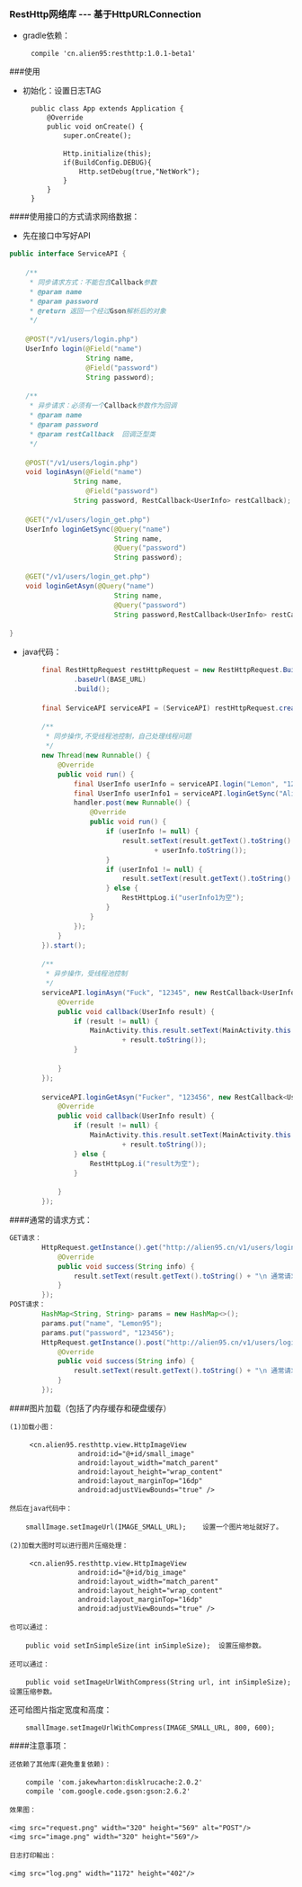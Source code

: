 ### RestHttp网络库 --- 基于HttpURLConnection

- gradle依赖：

        compile 'cn.alien95:resthttp:1.0.1-beta1'

###使用

- 初始化：设置日志TAG
    
        public class App extends Application {
            @Override
            public void onCreate() {
                super.onCreate();
        
                Http.initialize(this);
                if(BuildConfig.DEBUG){
                    Http.setDebug(true,"NetWork");
                }
            }
        }

####使用接口的方式请求网络数据：

 - 先在接口中写好API

```java
public interface ServiceAPI {

    /**
     * 同步请求方式：不能包含Callback参数
     * @param name
     * @param password
     * @return 返回一个经过Gson解析后的对象
     */

    @POST("/v1/users/login.php")
    UserInfo login(@Field("name")
                   String name,
                   @Field("password")
                   String password);

    /**
     * 异步请求：必须有一个Callback参数作为回调
     * @param name
     * @param password
     * @param restCallback  回调泛型类
     */

    @POST("/v1/users/login.php")
    void loginAsyn(@Field("name")
                String name,
                   @Field("password")
                String password, RestCallback<UserInfo> restCallback);

    @GET("/v1/users/login_get.php")
    UserInfo loginGetSync(@Query("name")
                          String name,
                          @Query("password")
                          String password);

    @GET("/v1/users/login_get.php")
    void loginGetAsyn(@Query("name")
                          String name,
                          @Query("password")
                          String password,RestCallback<UserInfo> restCallback);

}
```
        
 - java代码：
```java
        final RestHttpRequest restHttpRequest = new RestHttpRequest.Builder()
                .baseUrl(BASE_URL)
                .build();

        final ServiceAPI serviceAPI = (ServiceAPI) restHttpRequest.create(ServiceAPI.class);

        /**
         * 同步操作,不受线程池控制，自己处理线程问题
         */
        new Thread(new Runnable() {
            @Override
            public void run() {
                final UserInfo userInfo = serviceAPI.login("Lemon", "123456");
                final UserInfo userInfo1 = serviceAPI.loginGetSync("Alien", "123456");
                handler.post(new Runnable() {
                    @Override
                    public void run() {
                        if (userInfo != null) {
                            result.setText(result.getText().toString() + "\n POST :       "
                                    + userInfo.toString());
                        }
                        if (userInfo1 != null) {
                            result.setText(result.getText().toString() + "\n GET :       " + userInfo1.toString());
                        } else {
                            RestHttpLog.i("userInfo1为空");
                        }
                    }
                });
            }
        }).start();

        /**
         * 异步操作，受线程池控制
         */
        serviceAPI.loginAsyn("Fuck", "12345", new RestCallback<UserInfo>() {
            @Override
            public void callback(UserInfo result) {
                if (result != null) {
                    MainActivity.this.result.setText(MainActivity.this.result.getText().toString() + "\n POST :       "
                            + result.toString());
                }

            }
        });

        serviceAPI.loginGetAsyn("Fucker", "123456", new RestCallback<UserInfo>() {
            @Override
            public void callback(UserInfo result) {
                if (result != null) {
                    MainActivity.this.result.setText(MainActivity.this.result.getText().toString() + "\n GET :        "
                            + result.toString());
                } else {
                    RestHttpLog.i("result为空");
                }

            }
        });
```
        
####通常的请求方式：
        
```java
GET请求：
        HttpRequest.getInstance().get("http://alien95.cn/v1/users/login_get.php", new HttpCallback() {
            @Override
            public void success(String info) {
                result.setText(result.getText().toString() + "\n 通常请求方式...........GET：     " + info);
            }
        });
POST请求：
        HashMap<String, String> params = new HashMap<>();
        params.put("name", "Lemon95");
        params.put("password", "123456");
        HttpRequest.getInstance().post("http://alien95.cn/v1/users/login.php", params, new HttpCallback() {
            @Override
            public void success(String info) {
                result.setText(result.getText().toString() + "\n 通常请求方式...........POST：     " + info);
            }
        });
```

####图片加载（包括了内存缓存和硬盘缓存）

    (1)加载小图：

         <cn.alien95.resthttp.view.HttpImageView
                     android:id="@+id/small_image"
                     android:layout_width="match_parent"
                     android:layout_height="wrap_content"
                     android:layout_marginTop="16dp"
                     android:adjustViewBounds="true" />
                    
    然后在java代码中：

        smallImage.setImageUrl(IMAGE_SMALL_URL);    设置一个图片地址就好了。                                       

    (2)加载大图时可以进行图片压缩处理：

         <cn.alien95.resthttp.view.HttpImageView
                     android:id="@+id/big_image"
                     android:layout_width="match_parent"
                     android:layout_height="wrap_content"
                     android:layout_marginTop="16dp"
                     android:adjustViewBounds="true" />
                    
    也可以通过：

        public void setInSimpleSize(int inSimpleSize);  设置压缩参数。
        
    还可以通过：

        public void setImageUrlWithCompress(String url, int inSimpleSize);  设置压缩参数。

还可给图片指定宽度和高度：

        smallImage.setImageUrlWithCompress(IMAGE_SMALL_URL, 800, 600);
        


####注意事项：
        
    还依赖了其他库(避免重复依赖)：

        compile 'com.jakewharton:disklrucache:2.0.2'
        compile 'com.google.code.gson:gson:2.6.2'      
        
    效果图：

    <img src="request.png" width="320" height="569" alt="POST"/>
    <img src="image.png" width="320" height="569"/>

    日志打印輸出：

    <img src="log.png" width="1172" height="402"/>